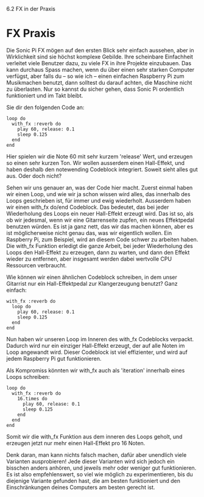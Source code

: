 6.2 FX in der Praxis

# FX Praxis

Die Sonic Pi FX mögen auf den ersten Blick sehr einfach aussehen, aber in Wirklichkeit sind sie höchst komplexe Gebilde. Ihre scheinbare Einfachheit verleitet viele Benutzer dazu, zu viele FX in ihre Projekte einzubauen. Das kann durchaus Spass machen, wenn du über einen sehr starken Computer verfügst, aber falls du – so wie ich – einen einfachen Raspberry Pi zum Musikmachen benutzt, dann solltest du darauf achten, die Maschine nicht zu überlasten. Nur so kannst du sicher gehen, dass Sonic Pi ordentlich funktioniert und im Takt bleibt.

Sie dir den folgenden Code an:

```
loop do
  with_fx :reverb do
    play 60, release: 0.1
    sleep 0.125
  end
end
```

Hier spielen wir die Note 60 mit sehr kurzem 'release' Wert, und erzeugen so einen sehr kurzen Ton. Wir wollen ausserdem einen Hall-Effekt, und haben deshalb den notewending Codeblock integriert. Soweit sieht alles gut aus. Oder doch nicht?

Sehen wir uns genauer an, was der Code hier macht. Zuerst einmal haben wir einen Loop, und wie wir ja schon wissen wird alles, das innerhalb des Loops geschrieben ist, für immer und ewig wiederholt. Ausserdem haben wir einen with_fx do/end Codeblock. Das bedeutet, das bei jeder Wiederholung des Loops ein neuer Hall-Effekt erzeugt wird. Das ist so, als ob wir jedesmal, wenn wir eine Gitarrenseite zupfen, ein neues Effektpedal benutzen würden. Es ist ja ganz nett, das wir das machen können, aber es ist möglicherweise nicht genau das, was wir eigentlich wollen. Ein Raspberry Pi, zum Beispiel, wird an diesem Code schwer zu arbeiten haben. Die with_fx Funktion erledigt die ganze Arbeit, bei jeder Wiederholung des Loops den Hall-Effekt zu erzeugen, dann zu warten, und dann den Effekt wieder zu entfernen, aber insgesamt werden dabei wertvolle CPU Ressourcen verbraucht.

Wie können wir einen ähnlichen Codeblock schreiben, in dem unser Gitarrist nur ein Hall-Effektpedal zur Klangerzeugung benutzt? Ganz einfach:

```
with_fx :reverb do
  loop do
    play 60, release: 0.1
    sleep 0.125
  end
end
```

Nun haben wir unseren Loop im Inneren des with_fx Codeblocks verpackt. Dadurch wird nur ein einziger Hall-Effekt erzeugt, der auf alle Noten im Loop angewandt wird. Dieser Codeblock ist viel effizienter, und wird auf jedem Raspberry Pi gut funktionieren.

Als Kompromiss könnten wir with_fx auch als 'iteration' innerhalb eines Loops schreiben:

```
loop do
  with_fx :reverb do
    16.times do
      play 60, release: 0.1
      sleep 0.125
    end
  end
end
```

Somit wir die with_fx Funktion aus dem inneren des Loops geholt, und erzeugen jetzt nur mehr einen Hall-Effekt pro 16 Noten.

Denk daran, man kann nichts falsch machen, dafür aber unendlich viele Varianten ausprobieren! Jede dieser Varianten wird sich jedoch ein bisschen anders anhören, und jeweils mehr oder weniger gut funktionieren. Es ist also empfehlenswert, so viel wie möglich zu experimentieren, bis du diejenige Variante gefunden hast, die am besten funktioniert und den Einschränkungen deines Computers am besten gerecht ist.
